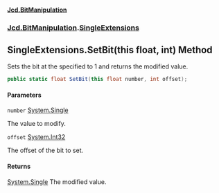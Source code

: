 #### [Jcd.BitManipulation](index 'index')

### [Jcd.BitManipulation](Jcd.BitManipulation 'Jcd.BitManipulation').[SingleExtensions](Jcd.BitManipulation.SingleExtensions 'Jcd.BitManipulation.SingleExtensions')

## SingleExtensions.SetBit(this float, int) Method

Sets the bit at the specified to 1 and returns the modified value.

```csharp
public static float SetBit(this float number, int offset);
```

#### Parameters

<a name='Jcd.BitManipulation.SingleExtensions.SetBit(thisfloat,int).number'></a>

`number` [System.Single](https://docs.microsoft.com/en-us/dotnet/api/System.Single 'System.Single')

The value to modify.

<a name='Jcd.BitManipulation.SingleExtensions.SetBit(thisfloat,int).offset'></a>

`offset` [System.Int32](https://docs.microsoft.com/en-us/dotnet/api/System.Int32 'System.Int32')

The offset of the bit to set.

#### Returns

[System.Single](https://docs.microsoft.com/en-us/dotnet/api/System.Single 'System.Single')
The modified value.